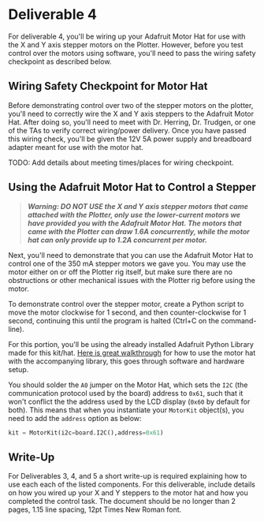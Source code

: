# Deliverable 4

For deliverable 4, you'll be wiring up your Adafruit Motor Hat for use with the X and Y axis stepper motors on the Plotter. However, before you test control over the motors using software, you'll need to pass the wiring safety checkpoint as described below.

## Wiring Safety Checkpoint for Motor Hat

Before demonstrating control over two of the stepper motors on the plotter, you'll need to correctly wire the X and Y axis steppers to the Adafruit Motor Hat. After doing so, you'll need to meet with Dr. Herring, Dr. Trudgen, or one of the TAs to verify correct wiring/power delivery. Once you have passed this wiring check, you'll be given the 12V 5A power supply and breadboard adapter meant for use with the motor hat.

TODO: Add details about meeting times/places for wiring checkpoint.

## Using the Adafruit Motor Hat to Control a Stepper

>***Warning: DO NOT USE the X and Y axis stepper motors that came attached with the Plotter, only use the lower-current motors we have provided you with the Adafruit Motor Hat. The motors that came with the Plotter can draw 1.6A concurrently, while the motor hat can only provide up to 1.2A concurrent per motor.***

Next, you'll need to demonstrate that you can use the Adafruit Motor Hat to control one of the 350 mA stepper motors we gave you. You may use the motor either on or off the Plotter rig itself, but make sure there are no obstructions or other mechanical issues with the Plotter rig before using the motor.

To demonstrate control over the stepper motor, create a Python script to move the motor clockwise for 1 second, and then counter-clockwise for 1 second, continuing this until the program is halted (Ctrl+C on the command-line).

For this portion, you'll be using the already installed Adafruit Python Library made for this kit/hat. [Here is great walkthrough](https://learn.adafruit.com/adafruit-dc-and-stepper-motor-hat-for-raspberry-pi/using-stepper-motors) for how to use the motor hat with the accompanying library, this goes through software and hardware setup. 

You should solder the `A0` jumper on the Motor Hat, which sets the `I2C` (the communication protocol used by the board) address to `0x61`, such that it won't conflict the the address used by the LCD display (`0x60` by default for both). This means that when you instantiate your `MotorKit` object(s), you need to add the `address` option as below:

```python
kit = MotorKit(i2c=board.I2C(),address=0x61)
```

## Write-Up

For Deliverables 3, 4, and 5 a short write-up is required explaining how to use each each of the listed components. For this deliverable, include details on how you wired up your X and Y steppers to the motor hat and how you completed the control task. The document should be no longer than 2 pages, 1.15 line spacing, 12pt Times New Roman font.